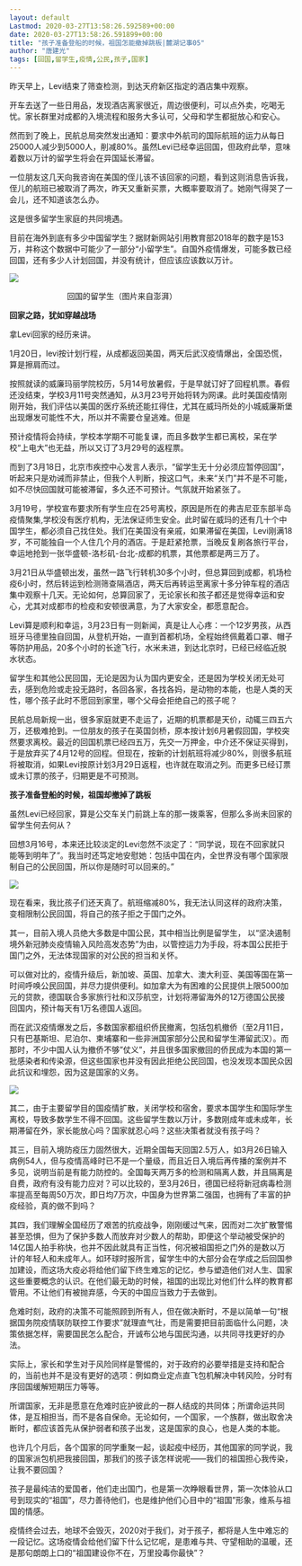 ```yaml
---
layout: default
Lastmod: 2020-03-27T13:58:26.592589+00:00
date: 2020-03-27T13:58:26.591899+00:00
title: "孩子准备登船的时候，祖国怎能撤掉跳板|麓湖记事05"
author: "唐建光"
tags: [回国,留学生,疫情,公民,孩子,国家]
---
```


昨天早上，Levi结束了筛查检测，到达天府新区指定的酒店集中观察。

  

开车去送了一些日用品，发现酒店离家很近，周边很便利，可以点外卖，吃喝无忧。家长群里对成都的入境流程和服务大多认可，父母和学生都挺放心和安心。

  

然而到了晚上，民航总局突然发出通知：要求中外航司的国际航班的运力从每日25000人减少到5000人，削减80%。虽然Levi已经幸运回国，但政府此举，意味着数以万计的留学生将会在异国延长滞留。

  

一位朋友这几天向我咨询在美国的侄儿该不该回家的问题，看到这则消息告诉我，侄儿的航班已被取消了两次，昨天又重新买票，大概率要取消了。她刚气得哭了一会儿，还不知道该怎么办。

  

这是很多留学生家庭的共同境遇。

  

目前在海外到底有多少中国留学生？据财新网站引用教育部2018年的数字是153万，并称这个数据中可能少了一部分“小留学生”。自国外疫情爆发，可能多数已经回国，还有多少人计划回国，并没有统计，但应该应该数以万计。

  

![](https://images.weserv.nl/?url=https%3A//mmbiz.qpic.cn/mmbiz_jpg/zCjicWpexArj8jibjTcSrztfvMRibqR0LURNymnyKgib17gaDK99VaiaDmPTlaMoOLG9tmR6cucwJBicP0RCuRO1Hueg/640%3Fwx_fmt%3Djpeg)

                          回国的留学生（图片来自澎湃）

  

  

  

**回家之路，犹如穿越战场**

  

拿Levi回家的经历来讲。

  

1月20日，levi按计划行程，从成都返回美国，两天后武汉疫情爆出，全国恐慌，算是擦肩而过。

  

按照就读的威廉玛丽学院校历，5月14号放暑假，于是早就订好了回程机票。春假还没结束，学校3月11号突然通知，从3月23号开始将转为网课。此时美国疫情刚刚开始，我们评估以美国的医疗系统还能扛得住，尤其在威玛所处的小城威廉斯堡出现爆发可能性不大，所以并不需要仓皇逃难。但是

预计疫情将会持续，学校本学期不可能复课，而且多数学生都已离校，呆在学校“上电大”也无益，所以又订了3月29号的返程票。

  

而到了3月18日，北京市疾控中心发言人表示，“留学生无十分必须应暂停回国”，听起来只是劝诫而非禁止，但我个人判断，按这口气，未来“关门”并不是不可能，如不尽快回国就可能被滞留，多久还不可预计。气氛就开始紧张了。

  

3月19号，学校宣布要求所有学生应在25号离校，原因是所在的弗吉尼亚东部半岛疫情聚集,学校没有医疗机构，无法保证师生安全。此时留在威玛的还有几十个中国学生，都必须自己找住处。我们在美国没有亲戚，如果滞留在美国，Levi刚满18岁，不可能独自一个人住几个月的酒店。于是赶紧抢票，当晚反复刷各旅行平台，幸运地抢到一张华盛顿\-洛杉矶\-台北\-成都的机票，其他票都是两三万了。

  

3月21日从华盛顿出发，虽然一路飞行转机30多个小时，但总算回到成都，机场检疫6小时，然后转运到检测筛查隔酒店，两天后再转运至离家十多分钟车程的酒店集中观察十几天。无论如何，总算回家了，无论家长和孩子都还是觉得幸运和安心，尤其对成都市的检疫和安顿很满意，为了大家安全，都愿意配合。

  

Levi算是顺利和幸运，3月23日有一则新闻，真是让人心疼：一个12岁男孩，从西班牙马德里独自回国，从登机开始，一直到首都机场，全程始终佩戴着口罩、帽子等防护用品，20多个小时的长途飞行，水米未进，到达北京时，已经已经临近脱水状态。

  

留学生和其他公民回国，无论是因为认为国内更安全，还是因为学校关闭无处可去，感到危险或走投无路时，各回各家，各找各妈，是动物的本能，也是人类的天性，哪个孩子此时不愿回到家里，哪个父母会拒绝自己的孩子呢？  

  

民航总局新规一出，很多家庭就更不走运了，近期的机票都是天价，动辄三四五六万，还极难抢到。一位朋友的孩子在英国剑桥，原本按计划6月暑假回国，学校突然要求离校。最近的回国机票已经四五万，先交一万押金，中介还不保证买得到，于是放弃买了4月12号的回程。但现在，按新的计划航班将减少80%，则很多航班将被取消，如果Levi按原计划3月29日返程，也许就在取消之列。而更多已经订票或未订票的孩子，归期更是不可预测。

  

  

  

**孩子准备登船的时候，祖国却撤掉了跳板**

  

虽然Levi已经回家，算是公交车关门前跳上车的那一拨乘客，但那么多尚未回家的留学生何去何从？

  

回想3月16号，本来还比较淡定的Levi忽然不淡定了：“同学说，现在不回家就只能等到明年了”。我当时还笃定地安慰她：包括中国在内，全世界没有哪个国家限制自己的公民回国，所以你是随时可以回来的。”

  

![](https://images.weserv.nl/?url=https%3A//mmbiz.qpic.cn/mmbiz_jpg/zCjicWpexArj8jibjTcSrztfvMRibqR0LURdEXtSBpW0bUcZicdNUMK7UsshbSicMYdPxEAPBuBLXjn4mQOpFAJ10yA/640%3Fwx_fmt%3Djpeg)

  

  

现在看来，我比孩子们还天真了。航班缩减80%，我无法认同这样的政府决策，变相限制公民回国，将自己的孩子拒之于国门之外。

  

其一，目前入境人员绝大多数是中国公民，其中相当比例是留学生， 以“坚决遏制境外新冠肺炎疫情输入风险高发态势”为由，以管控运力为手段，将本国公民拒于国门之外，无法体现国家的对公民的担当和关怀。

  

可以做对比的，疫情升级后，新加坡、英国、加拿大、澳大利亚、美国等国在第一时间呼唤公民回国，并尽力提供便利。如加拿大为有困难的公民提供上限5000加元的贷款，德国联合多家旅行社和汉莎航空，计划将滞留海外的12万德国公民接回国内，预计每天有1万名德国人返回。

  

而在武汉疫情爆发之后，多数国家都组织侨民撤离，包括包机撤侨（至2月11日，只有巴基斯坦、尼泊尔、柬埔寨和一些非洲国家部分公民和留学生滞留武汉）。而那时，不少中国人认为撤侨不够”仗义”，并且很多国家撤回的侨民成为本国的第一批感染者和传染源，但这些国家也并没有因此拒绝公民回国，也没发现本国民众因此抗议和埋怨，因为这是国家的义务。

  

![](https://images.weserv.nl/?url=https%3A//mmbiz.qpic.cn/mmbiz_jpg/zCjicWpexArj8jibjTcSrztfvMRibqR0LURWhGE4fOuR5F4jbFNJJdtN5bJdXymib0dVkHnVBTWRP4PzaUTLtcezrQ/640%3Fwx_fmt%3Djpeg)

  

其二，由于主要留学目的国疫情扩散，关闭学校和宿舍，要求本国学生和国际学生离校，导致多数学生不得不回国。这些留学生数以万计，多数刚成年或未成年，长期滞留在外，家长能放心吗？国家就忍心吗？这些决策者就没有孩子吗？

  

其三，目前入境防疫压力固然很大，近期全国每天回国2.5万人，如3月26日输入病例54人，但与疫情高峰时已不是一个量级，而且近日入境后再传播的案例并不多见，说明当前是有能力防控的。全国每天两万多的检测和隔离人数，并且隔离是自费，政府有没有能力应对？可以比较的，至3月26日，德国已经将新冠病毒检测率提高至每周50万次，即日均7万次，中国身为世界第二强国，也拥有了丰富的护疫经验，真的做不到吗？

  

其四，我们理解全国经历了艰苦的抗疫战争，刚刚缓过气来，因而对二次扩散警惕甚至恐惧，但为了保护多数人而放弃对少数人的帮助，即便这个举动被受保护的14亿国人拍手称快，也并不因此就具有正当性，何况被祖国拒之门外的是数以万计的年轻人和未成年人。如环球时报所言，留学生中的大部分会在学成之后回国参加建设，而这场大疫必将给他们留下终生难忘的记忆，参与塑造他们对人生、国家这些重要概念的认识。在他们最无助的时候，祖国的出现比对他们什么样的教育都管用。不让他们有被抛弃感，今天的中国应当致力于去做到。

  

危难时刻，政府的决策不可能照顾到所有人，但在做决断时，不是以简单一句“根据国务院疫情联防联控工作要求”就理直气壮，而是需要把目前面临什么问题，决策依据怎样，需要国民怎么配合，开诚布公地与国民沟通，以共同寻找更好的办法。

  

实际上，家长和学生对于风险同样是警惕的，对于政府的必要举措是支持和配合的，当前也并不是没有更好的选项：例如商业定点直飞包机解决中转风险，分时有序回国缓解短期压力等等。

  

所谓国家，无非是愿意在危难时庇护彼此的一群人结成的共同体；所谓命运共同体，是互相担当，而不是各自保命。无论如何，一个国家，一个族群，做出取舍决断时，都应该首先从保护弱者和孩子出发，这是国家的良心，也是人类的本能。

  

也许几个月后，各个国家的同学重聚一起，谈起疫中经历，其他国家的同学说，我的国家派包机把我接回国，那我们的孩子该怎样说呢——我们的祖国担心我传染，让我不要回国？

  

孩子是最纯洁的爱国者，他们走出国门，也是第一次睁眼看世界，第一次体验从口号到现实的“祖国”，尽力善待他们，也是维护他们心目中的“祖国”形象，维系与祖国的情感。

  

疫情终会过去，地球不会毁灭，2020对于我们，对于孩子，都将是人生中难忘的一段记忆。这场疫情会给他们留下什么记忆呢，是患难与共、守望相助的温暖，还是那句朗朗上口的“祖国建设你不在，万里投毒你最快”？

